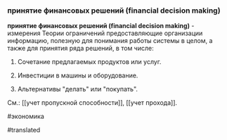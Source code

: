 ### принятие финансовых решений (financial decision making)

**принятие финансовых решений (financial decision making)** - измерения Теории ограничений предоставляющие организации информацию, полезную для понимания работы системы в целом, а также для принятия ряда решений, в том числе:

1. Сочетание предлагаемых продуктов или услуг.

2. Инвестиции в машины и оборудование.

3. Альтернативы \"делать\" или \"покупать\".

См.: [[учет пропускной способности]], [[учет прохода]].

#экономика

#translated
